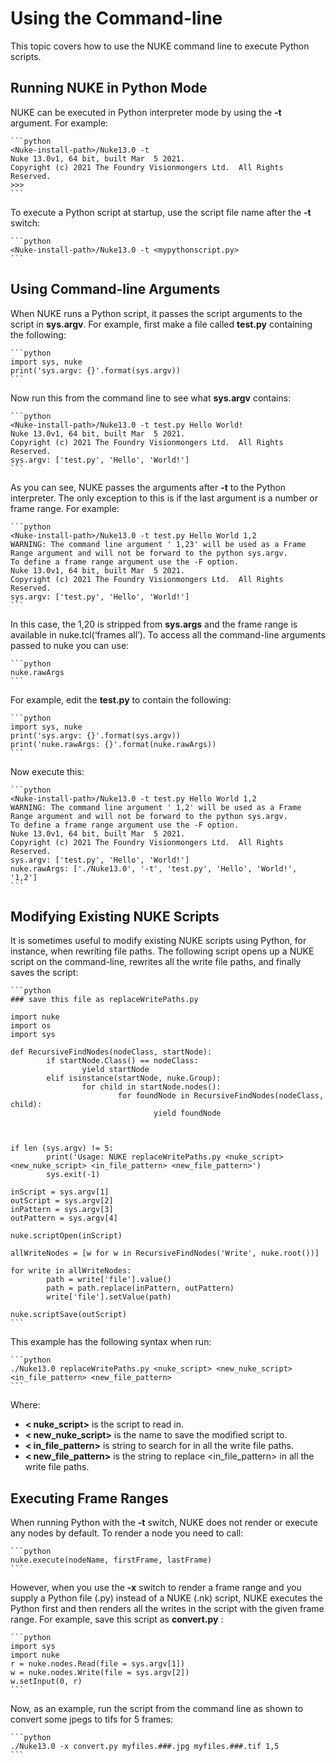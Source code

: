 # Using the Command-line
This topic covers how to use the NUKE command line to execute Python scripts.
## Running NUKE in Python Mode
NUKE can be executed in Python interpreter mode by using the **-t** argument. For example:


    ```python
    <Nuke-install-path>/Nuke13.0 -t
    Nuke 13.0v1, 64 bit, built Mar  5 2021.
    Copyright (c) 2021 The Foundry Visionmongers Ltd.  All Rights Reserved.
    >>>
    ```
To execute a Python script at startup, use the script file name after the **-t** switch:


    ```python
    <Nuke-install-path>/Nuke13.0 -t <mypythonscript.py>
    ```
## Using Command-line Arguments
When NUKE runs a Python script, it passes the script arguments to the script in **sys.argv**.
For example, first make a file called **test.py** containing the following:


    ```python
    import sys, nuke
    print('sys.argv: {}'.format(sys.argv))
    ```
Now run this from the command line to see what **sys.argv** contains:


    ```python
    <Nuke-install-path>/Nuke13.0 -t test.py Hello World!
    Nuke 13.0v1, 64 bit, built Mar  5 2021.
    Copyright (c) 2021 The Foundry Visionmongers Ltd.  All Rights Reserved.
    sys.argv: ['test.py', 'Hello', 'World!']
    ```
As you can see, NUKE passes the arguments after **-t** to the Python interpreter.
The only exception to this is if the last argument is a number or frame range. For example:


    ```python
    <Nuke-install-path>/Nuke13.0 -t test.py Hello World 1,2
    WARNING: The command line argument ' 1,23' will be used as a Frame Range argument and will not be forward to the python sys.argv.
    To define a frame range argument use the -F option.
    Nuke 13.0v1, 64 bit, built Mar  5 2021.
    Copyright (c) 2021 The Foundry Visionmongers Ltd.  All Rights Reserved.
    sys.argv: ['test.py', 'Hello', 'World!']
    ```
In this case, the 1,20 is stripped from **sys.args** and the frame range is available in nuke.tcl(‘frames all’).
To access all the command-line arguments passed to nuke you can use:


    ```python
    nuke.rawArgs
    ```
For example, edit the **test.py** to contain the following:


    ```python
    import sys, nuke
    print('sys.argv: {}'.format(sys.argv))
    print('nuke.rawArgs: {}'.format(nuke.rawArgs))
    ```
Now execute this:


    ```python
    <Nuke-install-path>/Nuke13.0 -t test.py Hello World 1,2
    WARNING: The command line argument ' 1,2' will be used as a Frame Range argument and will not be forward to the python sys.argv.
    To define a frame range argument use the -F option.
    Nuke 13.0v1, 64 bit, built Mar  5 2021.
    Copyright (c) 2021 The Foundry Visionmongers Ltd.  All Rights Reserved.
    sys.argv: ['test.py', 'Hello', 'World!']
    nuke.rawArgs: ['./Nuke13.0', '-t', 'test.py', 'Hello', 'World!', '1,2']
    ```
## Modifying Existing NUKE Scripts
It is sometimes useful to modify existing NUKE scripts using Python, for instance, when rewriting file paths.
The following script opens up a NUKE script on the command-line, rewrites all the write file paths, and finally saves the script:


    ```python
    ### save this file as replaceWritePaths.py

    import nuke
    import os
    import sys

    def RecursiveFindNodes(nodeClass, startNode):
            if startNode.Class() == nodeClass:
                    yield startNode
            elif isinstance(startNode, nuke.Group):
                    for child in startNode.nodes():
                            for foundNode in RecursiveFindNodes(nodeClass, child):
                                    yield foundNode



    if len (sys.argv) != 5:
            print('Usage: NUKE replaceWritePaths.py <nuke_script> <new_nuke_script> <in_file_pattern> <new_file_pattern>')
            sys.exit(-1)

    inScript = sys.argv[1]
    outScript = sys.argv[2]
    inPattern = sys.argv[3]
    outPattern = sys.argv[4]

    nuke.scriptOpen(inScript)

    allWriteNodes = [w for w in RecursiveFindNodes('Write', nuke.root())]

    for write in allWriteNodes:
            path = write['file'].value()
            path = path.replace(inPattern, outPattern)
            write['file'].setValue(path)

    nuke.scriptSave(outScript)
    ```
This example has the following syntax when run:


    ```python
    ./Nuke13.0 replaceWritePaths.py <nuke_script> <new_nuke_script> <in_file_pattern> <new_file_pattern>
    ```
Where:

  * **< nuke_script>** is the script to read in.
  * **< new_nuke_script>** is the name to save the modified script to.
  * **< in_file_pattern>** is string to search for in all the write file paths.
  * **< new_file_pattern>** is the string to replace <in_file_pattern> in all the write file paths.
## Executing Frame Ranges
When running Python with the **-t** switch, NUKE does not render or execute any nodes by default.
To render a node you need to call:


    ```python
    nuke.execute(nodeName, firstFrame, lastFrame)
    ```
However, when you use the **-x** switch to render a frame range and you supply a Python file (.py) instead of a NUKE (.nk) script, NUKE executes the Python first and then renders all the writes in the script with the given frame range.
For example, save this script as **convert.py** :


    ```python
    import sys
    import nuke
    r = nuke.nodes.Read(file = sys.argv[1])
    w = nuke.nodes.Write(file = sys.argv[2])
    w.setInput(0, r)
    ```
Now, as an example, run the script from the command line as shown to convert some jpegs to tifs for 5 frames:


    ```python
    ./Nuke13.0 -x convert.py myfiles.###.jpg myfiles.###.tif 1,5
    ```